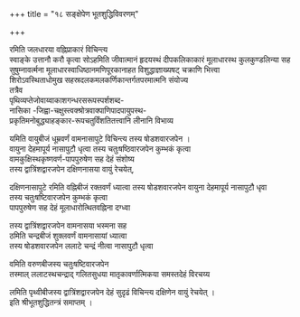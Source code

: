 +++
title = "१८ सङ्क्षेपेण भूतशुद्धिविवरणम्"

+++

रमिति जलधारया वह्निप्राकारं विचिन्त्य  
स्वाङ्के उत्तानौ करौ कृत्वा सोऽहमिति जीवात्मानं हृदयस्थं दीपकलिकाकारं मूलाधारस्थ कुलकुण्डलिन्या सह  
सुषुम्नावर्त्मना मूलाधारस्वाधिष्ठानमणिपूरकानाहत विशुद्धाज्ञाख्यषट् चक्राणि भित्त्वा  
शिरोऽवस्थिताधोमुख सहस्रदलकमलकर्णिकान्तर्गतपरमात्मनि संयोज्य  
तत्रैव  
पृथिव्यप्तेजोवाय्वाकाशगन्धरसरूपस्पर्शशब्द-  
नासिका -जिह्वा-चक्षुस्त्वक्श्रोत्रवाक्पाणिपादपायुपस्थ-  
प्रकृतिमनोबुद्ध्याहङ्कार-रूपचतुर्विंशतितत्त्वानि लीनानि विभाव्य  

यमिति वायुबीजं धूम्रवर्णं वामनासापुटे विचिन्त्य तस्य षोडशवारजपेन ।  
वायुना देहमापूर्य नासापुटौ धृत्वा तस्य चतुःषष्ठिवारजपेन कुम्भकं कृत्वा  
वामकुक्षिस्थकृष्णवर्ण-पापपुरुषेण सह देहं संशोष्य  
तस्य द्वात्रिंशद्वारजपेन दक्षिणनासया वायुं रेचयेत्,  

दक्षिणनासापुटे रमिति वह्निबीजं रक्तवर्णं ध्यात्वा तस्य षोडशवारजपेन वायुना देहमापूर्य नासापुटौ धृवा  
तस्य चतुःषष्टिवारजपेन कुम्भकं कृत्वा  
पापपुरुषेण सह देहं मूलाधारोत्थितवह्निना दग्ध्वा 

तस्य द्वात्रिंशद्वारजपेन वामनासया भस्मना सह  
ठमिति चन्द्रबीजं शुक्लवर्णं वामनासायां ध्यात्वा  
तस्य षोडशवारजपेन ललाटे चन्द्रं नीत्वा नासापुटौ धृत्वा  

वमिति वरुणबीजस्य चतुःषष्टिवारजपेन  
तस्माल् ललाटस्थचन्द्राद् गलितसुधया मातृकावर्णात्मिकया समस्तदेहं विरचय्य  

लमिति पृथ्वीबीजस्य द्वात्रिंशद्वारजपेन देहं सुदृढं विचिन्त्य दक्षिणेन वायुं रेचयेत् ।    
इति श्रीभूतशुद्धितन्त्रं समाप्तम् ।    
    